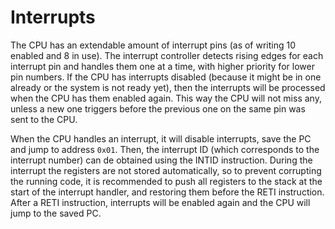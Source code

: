 # Interrupts
The CPU has an extendable amount of interrupt pins (as of writing 10 enabled and 8 in use). The interrupt controller detects rising edges for each interrupt pin and handles them one at a time, with higher priority for lower pin numbers. If the CPU has interrupts disabled (because it might be in one already or the system is not ready yet), then the interrupts will be processed when the CPU has them enabled again. This way the CPU will not miss any, unless a new one triggers before the previous one on the same pin was sent to the CPU.

When the CPU handles an interrupt, it will disable interrupts, save the PC and jump to address `0x01`. Then, the interrupt ID (which corresponds to the interrupt number) can de obtained using the INTID instruction. During the interrupt the registers are not stored automatically, so to prevent corrupting the running code, it is recommended to push all registers to the stack at the start of the interrupt handler, and restoring them before the RETI instruction. After a RETI instruction, interrupts will be enabled again and the CPU will jump to the saved PC. 